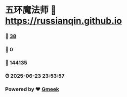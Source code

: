 # 五环魔法师 :link: https://russianqin.github.io 
### :page_facing_up: [38](https://russianqin.github.io/tag.html) 
### :speech_balloon: 0 
### :hibiscus: 144135 
### :alarm_clock: 2025-06-23 23:53:57 
### Powered by :heart: [Gmeek](https://github.com/Meekdai/Gmeek)
